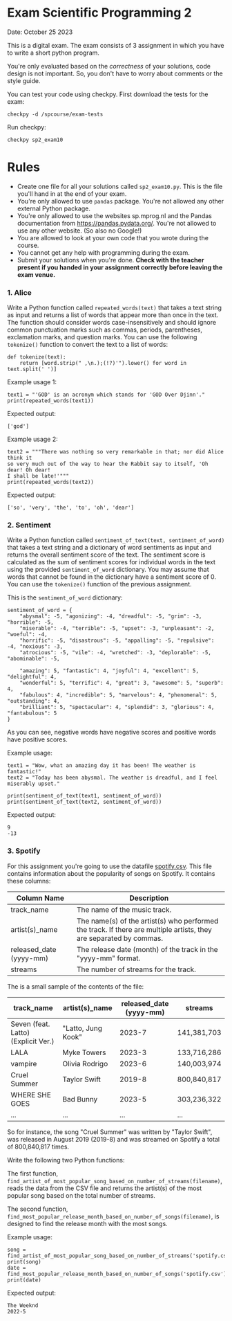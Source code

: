 # Exam Scientific Programming 2

Date: October 25 2023

This is a digital exam. The exam consists of 3 assignment in which you have to write a short python program.

You're only evaluated based on the _correctness_ of your solutions, code design is not important. So, you don't have to worry about comments or the style guide.

You can test your code using checkpy. First download the tests for the exam:

    checkpy -d /spcourse/exam-tests

Run checkpy:

    checkpy sp2_exam10

# Rules

- Create one file for all your solutions called `sp2_exam10.py`. This is the file you'll hand in at the end of your exam.
- You're only allowed to use `pandas` package. You're not allowed any other external Python package.
- You're only allowed to use the websites sp.mprog.nl and the Pandas documentation from https://pandas.pydata.org/. You're not allowed to use any other website. (So also no Google!)
- You are allowed to look at your own code that you wrote during the course.
- You cannot get any help with programming during the exam.
- Submit your solutions when you're done. **Check with the teacher present if you handed in your assignment correctly before leaving the exam venue.**

### 1. Alice

Write a Python function called `repeated_words(text)` that takes a text string as input and returns a list of words that appear more than once in the text. The function should consider words case-insensitively and should ignore common punctuation marks such as commas, periods, parentheses, exclamation marks, and question marks. You can use the following `tokenize()` function to convert the text to a list of words:

    def tokenize(text):
        return [word.strip(" ,\n.);(!?)'").lower() for word in text.split(' ')]

Example usage 1:

    text1 = "'GOD' is an acronym which stands for 'GOD Over Djinn'."
    print(repeated_words(text1))

Expected output:

    ['god']

Example usage 2:

    text2 = """There was nothing so very remarkable in that; nor did Alice think it
    so very much out of the way to hear the Rabbit say to itself, 'Oh dear! Oh dear!
    I shall be late!'"""
    print(repeated_words(text2))

Expected output:

    ['so', 'very', 'the', 'to', 'oh', 'dear']

### 2. Sentiment

Write a Python function called `sentiment_of_text(text, sentiment_of_word)` that takes a text string and a dictionary of word sentiments as input and returns the overall sentiment score of the text. The sentiment score is calculated as the sum of sentiment scores for individual words in the text using the provided `sentiment_of_word` dictionary. You may assume that words that cannot be found in the dictionary have a sentiment score of 0. You can use the `tokenize()` function of the previous assignment.

This is the `sentiment_of_word` dictionary:

    sentiment_of_word = {
        "abysmal": -5, "agonizing": -4, "dreadful": -5, "grim": -3, "horrible": -5,
        "miserable": -4, "terrible": -5, "upset": -3, "unpleasant": -2, "woeful": -4,
        "horrific": -5, "disastrous": -5, "appalling": -5, "repulsive": -4, "noxious": -3,
        "atrocious": -5, "vile": -4, "wretched": -3, "deplorable": -5, "abominable": -5,

        "amazing": 5, "fantastic": 4, "joyful": 4, "excellent": 5, "delightful": 4,
        "wonderful": 5, "terrific": 4, "great": 3, "awesome": 5, "superb": 4,
        "fabulous": 4, "incredible": 5, "marvelous": 4, "phenomenal": 5, "outstanding": 4,
        "brilliant": 5, "spectacular": 4, "splendid": 3, "glorious": 4, "fantabulous": 5
    }

As you can see, negative words have negative scores and positive words have positive scores.


Example usage:

    text1 = "Wow, what an amazing day it has been! The weather is fantastic!"
    text2 = "Today has been abysmal. The weather is dreadful, and I feel miserably upset."

    print(sentiment_of_text(text1, sentiment_of_word))
    print(sentiment_of_text(text2, sentiment_of_word))

Expected output:

    9
    -13

### 3. Spotify

For this assignment you're going to use the datafile [spotify.csv](spotify.csv). This file contains information about the popularity of songs on Spotify. It contains these columns:

| Column Name           | Description                                      |
|-----------------------|--------------------------------------------------|
| track_name            | The name of the music track.                     |
| artist(s)_name        | The name(s) of the artist(s) who performed the track. If there are multiple artists, they are separated by commas. |
| released_date (yyyy-mm) | The release date (month) of the track in the "yyyy-mm" format. |
| streams               | The number of streams for the track.            |

The is a small sample of the contents of the file:

| track_name                  | artist(s)_name                  | released_date (yyyy-mm) | streams   |
|-----------------------------|---------------------------------|-------------------------|-----------|
| Seven (feat. Latto) (Explicit Ver.) | "Latto, Jung Kook" | 2023-7                  | 141,381,703 |
| LALA                        | Myke Towers                     | 2023-3                  | 133,716,286 |
| vampire                     | Olivia Rodrigo                   | 2023-6                  | 140,003,974 |
| Cruel Summer                 | Taylor Swift                     | 2019-8                  | 800,840,817 |
| WHERE SHE GOES              | Bad Bunny                        | 2023-5                  | 303,236,322 |
| ...                    |...             | ...                  | ... |

So for instance, the song "Cruel Summer" was written by "Taylor Swift", was released in August 2019 (2019-8) and was streamed on Spotify a total of 800,840,817 times.

Write the following two Python functions:

The first function, `find_artist_of_most_popular_song_based_on_number_of_streams(filename)`, reads the data from the CSV file and returns the artist(s) of the most popular song based on the total number of streams.

The second function, `find_most_popular_release_month_based_on_number_of_songs(filename)`, is designed to find the release month with the most songs.

Example usage:

    song = find_artist_of_most_popular_song_based_on_number_of_streams('spotify.csv')
    print(song)
    date = find_most_popular_release_month_based_on_number_of_songs('spotify.csv')
    print(date)

Expected output:

    The Weeknd
    2022-5
